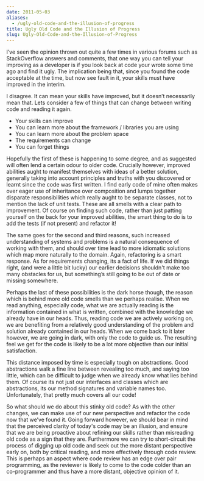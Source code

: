 ```yaml
---
date: 2011-05-03
aliases:
  - /ugly-old-code-and-the-illusion-of-progress
title: Ugly Old Code and the Illusion of Progress
slug: Ugly-Old-Code-and-the-Illusion-of-Progress
---
```


I’ve seen the opinion thrown out quite a few times in various forums such as StackOverflow answers and comments, that one way you can tell your improving as a developer is if you look back at code your wrote some time ago and find it ugly. The implication being that, since you found the code acceptable at the time, but now see fault in it, your skills must have improved in the interim.
 
I disagree. It can mean your skills have improved, but it doesn’t necessarily mean that. Lets consider a few of things that can change between writing code and reading it again.

* Your skills can improve
* You can learn more about the framework / libraries you are using
* You can learn more about the problem space
* The requirements can change
* You can forget things

Hopefully the first of these is happening to some degree, and as suggested will often lend a certain odour to older code. Crucially however, improved abilities aught to manifest themselves with ideas of a better solution, generally taking into account principles and truths with you discovered or learnt since the code was first written. I find early code of mine often makes over eager use of inheritance over composition and lumps together disparate responsibilities which really aught to be separate classes, not to mention the lack of unit tests. These are all smells with a clear path to improvement. Of course on finding such code, rather than just patting yourself on the back for your improved abilities, the smart thing to do is to add the tests (if not present) and refactor it!
 
The same goes for the second and third reasons, such increased understanding of systems and problems is a natural consequence of working with them, and should over time lead to more idiomatic solutions which map more naturally to the domain. Again, refactoring is a smart response.
As for requirements changing, its a fact of life. If we did things right, (and were a little bit lucky) our earlier decisions shouldn't make too many obstacles for us, but something’s still going to be out of date or missing somewhere.

Perhaps the last of these possibilities is the dark horse though, the reason which is behind more old code smells than we perhaps realise. When we read anything, especially code, what we are actually reading is the information contained in what is written, combined with the knowledge we already have in our heads. Thus, reading code we are actively working on, we are benefiting from a relatively good understanding of the problem and solution already contained in our heads. When we come back to it later however, we are going in dark, with only the code to guide us. The resulting feel we get for the code is likely to be a lot more objective than our initial satisfaction.

This distance imposed by time is especially tough on abstractions. Good abstractions walk a fine line between revealing too much, and saying too little, which can be difficult to judge when we already know what lies behind them. Of course its not just our interfaces and classes which are abstractions, its our method signatures and variable names too. Unfortunately, that pretty much covers all our code!

So what should we do about this stinky old code? As with the other changes, we can make use of our new perspective and refactor the code now that we’ve found it. Going forward however, we should bear in mind that the perceived clarity of today's code may be an illusion, and ensure that we are being proactive about refining our skills rather than misreading old code as a sign that they are. Furthermore we can try to short-circuit the process of digging up old code and seek out the more distant perspective early on, both by critical reading, and more effectively through code review. This is perhaps an aspect where code review has an edge over pair programming, as the reviewer is likely to come to the code colder than an co-programmer and thus have a more distant, objective opinion of it.
